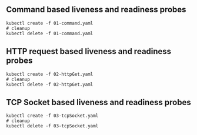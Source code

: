 ## Command based liveness and readiness probes
    kubectl create -f 01-command.yaml
    # cleanup
    kubectl delete -f 01-command.yaml

## HTTP request based liveness and readiness probes
    kubectl create -f 02-httpGet.yaml
    # cleanup
    kubectl delete -f 02-httpGet.yaml

## TCP Socket based liveness and readiness probes
    kubectl create -f 03-tcpSocket.yaml
    # cleanup
    kubectl delete -f 03-tcpSocket.yaml